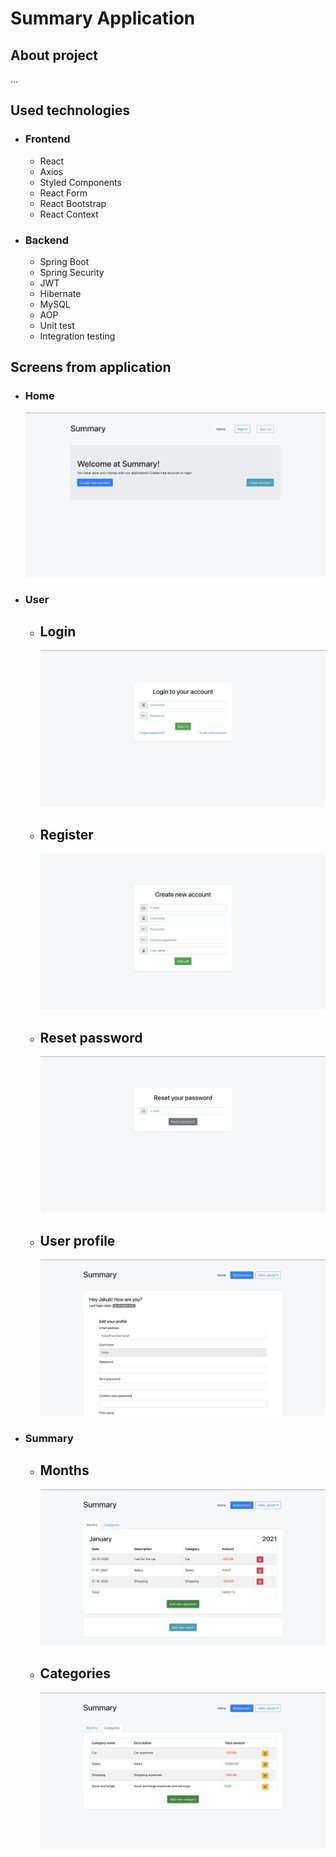 # Summary Application

## About project 
...

## Used technologies 
* ### Frontend 
  * React
  * Axios
  * Styled Components
  * React Form
  * React Bootstrap 
  * React Context

* ### Backend 
  * Spring Boot 
  * Spring Security 
  * JWT
  * Hibernate 
  * MySQL
  * AOP
  * Unit test
  * Integration testing


## Screens from application
* ### Home
  ![Home screen](./img/home.png)
* ### User 
  * ## Login
    ![Login screen](./img/login.png)
  * ## Register
    ![Registe screen](./img/create_new_account.png)
  * ## Reset password
    ![Reset password screen](./img/reset_password.png)
  * ## User profile
    ![User profile screen](./img/profile.png)
* ### Summary
  * ## Months
    ![Months screen](./img/months.png)
  * ## Categories 
    ![Categories screen](./img/categories.png)

